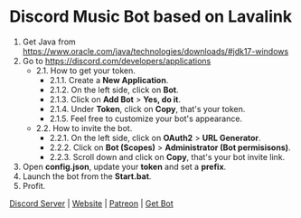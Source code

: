 # Discord Music Bot based on Lavalink  
1. Get Java from https://www.oracle.com/java/technologies/downloads/#jdk17-windows  
2. Go to https://discord.com/developers/applications  
   - 2.1. How to get your token.  
      - 2.1.1. Create a **New Application**.  
      - 2.1.2. On the left side, click on **Bot**.  
      - 2.1.3. Click on **Add Bot** > **Yes, do it**.  
      - 2.1.4. Under **Token**, click on **Copy**, that's your token.  
      - 2.1.5. Feel free to customize your bot's appearance.  
   - 2.2. How to invite the bot.  
      - 2.2.1. On the left side, click on **OAuth2** > **URL Generator**.  
      - 2.2.2. Click on **Bot (Scopes)** > **Administrator (Bot permisisons)**.  
      - 2.2.3. Scroll down and click on **Copy**, that's your bot invite link.  
2. Open **config.json**, update your **token** and set a **prefix**.  
3. Launch the bot from the **Start.bat**.  
5. Profit.  

[Discord Server](https://discord.gg/ycYmMmP) | [Website](https://kellphy.com) | [Patreon](https://www.kellphy.com/patreon) | [Get Bot](https://github.com/Kellphy/MusicBot/releases)  